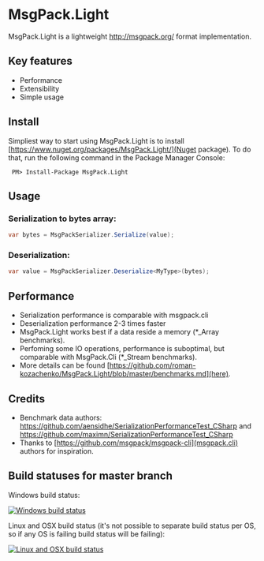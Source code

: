 # MsgPack.Light
MsgPack.Light is a lightweight http://msgpack.org/ format implementation.

## Key features
* Performance
* Extensibility
* Simple usage

## Install
Simpliest way to start using MsgPack.Light is to install [https://www.nuget.org/packages/MsgPack.Light/](Nuget package). To do that, run the following command in the  Package Manager Console:

```
 PM> Install-Package MsgPack.Light 
```

## Usage
### Serialization to bytes array:
```C#
var bytes = MsgPackSerializer.Serialize(value);
```

### Deserialization:
```C#
var value = MsgPackSerializer.Deserialize<MyType>(bytes);
```

## Performance
* Serialization performance is comparable with msgpack.cli
* Deserialization performance 2-3 times faster
* MsgPack.Light works best if a data reside a memory (*_Array benchmarks).
* Perfoming some IO operations, performance is suboptimal, but comparable with MsgPack.Cli (*_Stream benchmarks).
* More details can be found [https://github.com/roman-kozachenko/MsgPack.Light/blob/master/benchmarks.md](here).

## Credits
* Benchmark data authors: https://github.com/aensidhe/SerializationPerformanceTest_CSharp and https://github.com/maximn/SerializationPerformanceTest_CSharp 
* Thanks to [https://github.com/msgpack/msgpack-cli](msgpack.cli) authors for inspiration.

## Build statuses for master branch

Windows build status:

[![Windows build status](https://ci.appveyor.com/api/projects/status/42f0d1sdyn5kkcpc?svg=true)](https://ci.appveyor.com/project/roman-kozachenko/msgpack-light/branch/master)

Linux and OSX build status (it's not possible to separate build status per OS, so if any OS is failing build status will be failing):

[![Linux and OSX build status](https://travis-ci.org/roman-kozachenko/MsgPack.Light.svg?branch=master)](https://travis-ci.org/roman-kozachenko/MsgPack.Light)
